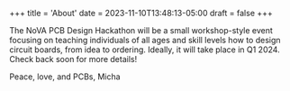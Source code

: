 +++
title = 'About'
date = 2023-11-10T13:48:13-05:00
draft = false 
+++

The NoVA PCB Design Hackathon will be a small workshop-style event focusing on
teaching individuals of all ages and skill levels how to design circuit boards,
from idea to ordering. Ideally, it will take place in Q1 2024. Check back soon
for more details!

Peace, love, and PCBs,
Micha
